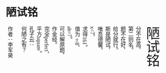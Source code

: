 # 陋试铭

<p style="writing-mode: vertical-rl;font-family:楷体">
<span style="font-size:36px">陋试铭</span><br>
分不在高，<br>第二则名。<br>题不在好，<br>给分就行。<br>斯是陋试，<br>唯吾德馨。<br>x&lt;7，<br>求得161。<br>值为±8，<br>ab=7。<br>可以解原题，<br>作金经。<br>完全perfect，<br>平方square。<br>孔子云：<br>何陋之有？<br><br>作者：李军昊
</p>
